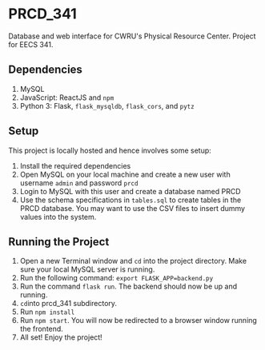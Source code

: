 # PRCD_341
Database and web interface for CWRU's Physical Resource Center. Project for EECS 341.

## Dependencies
1. MySQL
2. JavaScript: ReactJS and `npm`
3. Python 3: Flask, `flask_mysqldb`, `flask_cors`, and `pytz`

## Setup
This project is locally hosted and hence involves some setup:
1. Install the required dependencies
2. Open MySQL on your local machine and create a new user with username `admin` and password `prcd`
3. Login to MySQL with this user and create a database named PRCD
4. Use the schema specifications in `tables.sql` to create tables in the PRCD database. You may want to use the CSV files to insert dummy values into the system.

## Running the Project
1. Open a new Terminal window and `cd` into the project directory. Make sure your local MySQL server is running.
2. Run the following command: `export FLASK_APP=backend.py`
3. Run the command `flask run`. The backend should now be up and running.
4. `cd`into prcd_341 subdirectory.
5. Run `npm install`
6. Run `npm start`. You will now be redirected to a browser window running the frontend.
7. All set! Enjoy the project!
